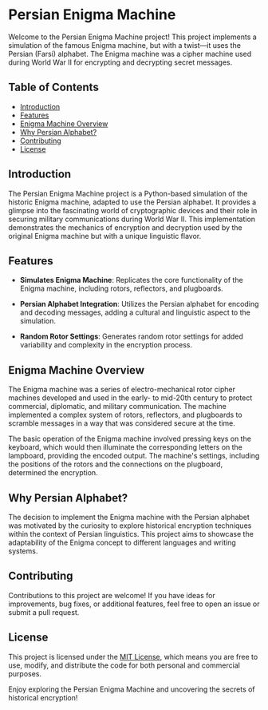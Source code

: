 # Persian Enigma Machine

Welcome to the Persian Enigma Machine project! This project implements a simulation of the famous Enigma machine, but with a twist—it uses the Persian (Farsi) alphabet. The Enigma machine was a cipher machine used during World War II for encrypting and decrypting secret messages.

## Table of Contents
- [Introduction](#introduction)
- [Features](#features)
- [Enigma Machine Overview](#enigma-machine-overview)
- [Why Persian Alphabet?](#why-persian-alphabet)
- [Contributing](#contributing)
- [License](#license)

## Introduction

The Persian Enigma Machine project is a Python-based simulation of the historic Enigma machine, adapted to use the Persian alphabet. It provides a glimpse into the fascinating world of cryptographic devices and their role in securing military communications during World War II. This implementation demonstrates the mechanics of encryption and decryption used by the original Enigma machine but with a unique linguistic flavor.

## Features

- **Simulates Enigma Machine**: Replicates the core functionality of the Enigma machine, including rotors, reflectors, and plugboards.
  
- **Persian Alphabet Integration**: Utilizes the Persian alphabet for encoding and decoding messages, adding a cultural and linguistic aspect to the simulation.

- **Random Rotor Settings**: Generates random rotor settings for added variability and complexity in the encryption process.

## Enigma Machine Overview

The Enigma machine was a series of electro-mechanical rotor cipher machines developed and used in the early- to mid-20th century to protect commercial, diplomatic, and military communication. The machine implemented a complex system of rotors, reflectors, and plugboards to scramble messages in a way that was considered secure at the time.

The basic operation of the Enigma machine involved pressing keys on the keyboard, which would then illuminate the corresponding letters on the lampboard, providing the encoded output. The machine's settings, including the positions of the rotors and the connections on the plugboard, determined the encryption.

## Why Persian Alphabet?

The decision to implement the Enigma machine with the Persian alphabet was motivated by the curiosity to explore historical encryption techniques within the context of Persian linguistics. This project aims to showcase the adaptability of the Enigma concept to different languages and writing systems.

## Contributing

Contributions to this project are welcome! If you have ideas for improvements, bug fixes, or additional features, feel free to open an issue or submit a pull request.

## License

This project is licensed under the [MIT License](LICENSE), which means you are free to use, modify, and distribute the code for both personal and commercial purposes.

Enjoy exploring the Persian Enigma Machine and uncovering the secrets of historical encryption!

